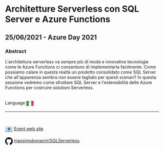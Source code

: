 # Architetture Serverless con SQL Server e Azure Functions
## 25/06/2021 - Azure Day 2021
### Abstract
L'architettura serverless va sempre più di moda e innovative tecnologie come le Azure Functions ci consentono di implementarla facilmente. Come possiamo calare in questa realtà un prodotto consolidato come SQL Server che all'apparenza sembra non essere tagliato per questi scenari? In questa sessione vedremo come sfruttare SQL Server e l'estensibilità delle Azure Functions per costruire solutioni Serverless.

<br/>
Language <img width="25" src="https://raw.githubusercontent.com/massimobonanni/massimobonanni/master/images/flagitaly.svg" style="vertical-align:middle">

<br/>

---

<br/>
<p>
<img width="25" src="https://raw.githubusercontent.com/massimobonanni/massimobonanni/master/images/eventwebsite.svg" style="vertical-align:middle"> 
<a href="https://azureday.it/">Event web site</a>
</p>

<p>
<img width="25" src="https://raw.githubusercontent.com/massimobonanni/massimobonanni/master/images/github.svg" style="vertical-align:middle"> 
<a href="https://github.com/massimobonanni/SQLServerless" target="_blank">massimobonanni/SQLServerless</a>
</p>

